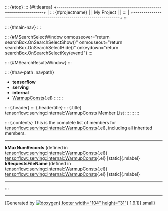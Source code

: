 ::: {#top}
::: {#titlearea}
+-----------------------------------------------------------------------+
| ::: {#projectname}                                                    |
| My Project                                                            |
| :::                                                                   |
+-----------------------------------------------------------------------+
:::

::: {#main-nav}
:::

::: {#MSearchSelectWindow onmouseover="return searchBox.OnSearchSelectShow()" onmouseout="return searchBox.OnSearchSelectHide()" onkeydown="return searchBox.OnSearchSelectKey(event)"}
:::

::: {#MSearchResultsWindow}
:::

::: {#nav-path .navpath}
-   **tensorflow**
-   **serving**
-   **internal**
-   [WarmupConsts](structtensorflow_1_1serving_1_1internal_1_1WarmupConsts.html){.el}
:::
:::

::: {.header}
::: {.headertitle}
::: {.title}
tensorflow::serving::internal::WarmupConsts Member List
:::
:::
:::

::: {.contents}
This is the complete list of members for
[tensorflow::serving::internal::WarmupConsts](structtensorflow_1_1serving_1_1internal_1_1WarmupConsts.html){.el},
including all inherited members.

  ----------------------------------------------------------------------------------------------------------------------------------------------------- ------------------------------------------------------------------------------------------------------------------ -------------------
  **kMaxNumRecords** (defined in [tensorflow::serving::internal::WarmupConsts](structtensorflow_1_1serving_1_1internal_1_1WarmupConsts.html){.el})      [tensorflow::serving::internal::WarmupConsts](structtensorflow_1_1serving_1_1internal_1_1WarmupConsts.html){.el}   [static]{.mlabel}
  **kRequestsFileName** (defined in [tensorflow::serving::internal::WarmupConsts](structtensorflow_1_1serving_1_1internal_1_1WarmupConsts.html){.el})   [tensorflow::serving::internal::WarmupConsts](structtensorflow_1_1serving_1_1internal_1_1WarmupConsts.html){.el}   [static]{.mlabel}
  ----------------------------------------------------------------------------------------------------------------------------------------------------- ------------------------------------------------------------------------------------------------------------------ -------------------
:::

------------------------------------------------------------------------

[Generated by [![doxygen](doxygen.svg){.footer width="104"
height="31"}](https://www.doxygen.org/index.html) 1.9.1]{.small}
